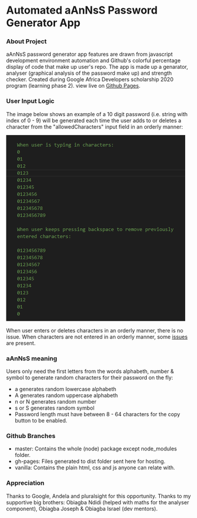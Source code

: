 # Automated aAnNsS Password Generator App
### About Project
aAnNsS password generator app features are drawn from javascript development environment automation and Github's colorful percentage display of code that make up user's repo. The app is made up a genarator, analyser (graphical analysis of the password make up) and strength checker.
Created during Google Africa Developers scholarship 2020 program (learning phase 2).
view live on [Github Pages](https://ifycode.github.io/Automated-aAnNsS-Password-Generator-App/).

### User Input Logic
The image below shows an example of a 10 digit password (i.e. string with index of 0 - 9) will be generated each time the user adds to or deletes a character from the "allowedCharacters" input field in an orderly manner:

![User Input Logic](./readmeExtension/aAnNsS-logic.PNG)

When user enters or deletes characters in an orderly manner, there is no issue. When characters are not entered in an orderly manner, some [issues](https://github.com/Ifycode/Automated-aAnNsS-Password-Generator-App/issues/3) are present.

### aAnNsS meaning
Users only need the first letters from the words alphabeth, number & symbol to generate random characters for their password on the fly:
* a generates random lowercase alphabeth
* A generates random uppercase alphabeth
* n or N generates random number
* s or S generates random symbol
* Password length must have between 8 - 64 characters for the copy button to be enabled.

### Github Branches
* master: Contains the whole (node) package except node_modules folder.
* gh-pages: Files generated to dist folder sent here for hosting.
* vanilla: Contains the plain html, css and js anyone can relate with.

### Appreciation
Thanks to Google, Andela and pluralsight for this opportunity. Thanks to my supportive big brothers: Obiagba Ndidi (helped with maths for the analyser component), Obiagba Joseph & Obiagba Israel (dev mentors).
